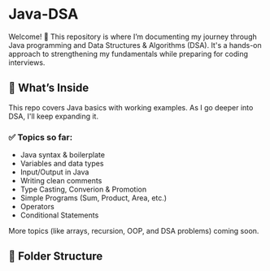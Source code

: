 # Java-DSA

Welcome! 👋 This repository is where I’m documenting my journey through Java programming and Data Structures & Algorithms (DSA). It's a hands-on approach to strengthening my fundamentals while preparing for coding interviews.

## 🚀 What’s Inside
This repo covers Java basics with working examples. As I go deeper into DSA, I'll keep expanding it.

### ✅ Topics so far:
- Java syntax & boilerplate
- Variables and data types
- Input/Output in Java
- Writing clean comments
- Type Casting, Converion & Promotion
- Simple Programs (Sum, Product, Area, etc.)
- Operators
- Conditional Statements

More topics (like arrays, recursion, OOP, and DSA problems) coming soon.

## 📁 Folder Structure
